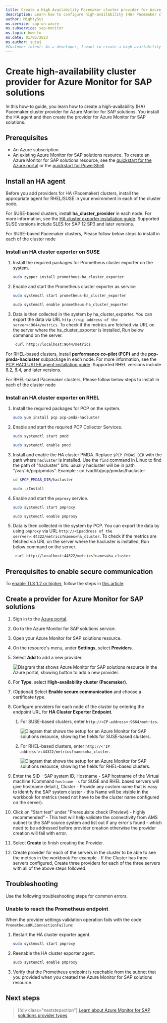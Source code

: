 ```yaml
---
title: Create a High Availability Pacemaker cluster provider for Azure Monitor for SAP solutions
description: Learn how to configure high-availability (HA) Pacemaker cluster providers for Azure Monitor for SAP solutions.
author: MightySuz
ms.service: sap-on-azure
ms.subservice: sap-monitor
ms.topic: how-to
ms.date: 01/05/2023
ms.author: sujaj
#Customer intent: As a developer, I want to create a high-availability Pacemaker cluster so that I can use the resource with Azure Monitor for SAP solutions.
---
```


# Create high-availability cluster provider for Azure Monitor for SAP solutions

In this how-to guide, you learn how to create a high-availability (HA) Pacemaker cluster provider for Azure Monitor for SAP solutions. You install the HA agent and then create the provider for Azure Monitor for SAP solutions.

## Prerequisites

- An Azure subscription.
- An existing Azure Monitor for SAP solutions resource. To create an Azure Monitor for SAP solutions resource, see the [quickstart for the Azure portal](quickstart-portal.md) or the [quickstart for PowerShell](quickstart-powershell.md).

## Install an HA agent

Before you add providers for HA (Pacemaker) clusters, install the appropriate agent for RHEL/SUSE in your environment in each of the cluster node.

For SUSE-based clusters, install **ha_cluster_provider** in each node. For more information, see the [HA cluster exporter installation guide](https://github.com/ClusterLabs/ha_cluster_exporter#installation). Supported SUSE versions include SLES for SAP 12 SP3 and later versions.

For SUSE-based Pacemaker clusters, Please follow below steps to install in each of the cluster node

### Install an HA cluster exporter on SUSE

1. Install the required packages for Prometheus cluster exporter on the system.

    ```bash
    sudo zypper install prometheus-ha_cluster_exporter
    ```

1. Enable and start the Prometheus cluster exporter as service

    ```bash
    sudo systemctl start prometheus-ha_cluster_exporter
    ```

    ```bash
    sudo systemctl enable prometheus-ha_cluster_exporter
    ```

1. Data is then collected in the system by ha_cluster_exporter. You can export the data via URL `http://<ip address of the server>:9644/metrics`. 
To check if the metrics are fetched via URL on the server where the ha_cluster_exporter is installed, Run below command on the server.

    ```bash
     curl http://localhost:9644/metrics
    ```

For RHEL-based clusters, install **performance co-pilot (PCP)** and the **pcp-pmda-hacluster** subpackage in each node. For more information, see the [PCP HACLUSTER agent installation guide](https://access.redhat.com/articles/6139852). Supported RHEL versions include 8.2, 8.4, and later versions.

For RHEL-based Pacemaker clusters, Please follow below steps to install in each of the cluster node

### Install an HA cluster exporter on RHEL

1. Install the required packages for PCP on the system.

    ```bash
    sudo yum install pcp pcp-pmda-hacluster
    ```

1. Enable and start the required PCP Collector Services.

    ```bash
    sudo systemctl start pmcd
    ```

    ```bash
    sudo systemctl enable pmcd
    ```

1. Install and enable the HA cluster PMDA. Replace `$PCP_PMDAS_DIR` with the path where `hacluster` is installed. Use the `find` command in Linux to find the path of "hacluster" bits. usually hacluster will be in path "/var/lib/pcp/pmdas".
Example : cd /var/lib/pcp/pmdas/hacluster

    ```bash
    cd $PCP_PMDAS_DIR/hacluster
    ```

    ```bash
    sudo ./Install
    ```

1. Enable and start the `pmproxy` service.

    ```bash
    sudo systemctl start pmproxy
    ```

    ```bash
    sudo systemctl enable pmproxy
    ```

1. Data is then collected in the system by PCP. You can export the data by using `pmproxy` via URL `http://<ipaddress of the serrver>:44322/metrics?names=ha_cluster`. 
To check if the metrics are fetched via URL on the server where the hacluster is installed, Run below command on the server.
    
    ```bash
     curl http://localhost:44322/metrics?names=ha_cluster
    ```

## Prerequisites to enable secure communication

To [enable TLS 1.2 or higher](enable-tls-azure-monitor-sap-solutions.md), follow the steps in [this article](https://github.com/ClusterLabs/ha_cluster_exporter#tls-and-basic-authentication).

## Create a provider for Azure Monitor for SAP solutions

1. Sign in to the [Azure portal](https://portal.azure.com).
1. Go to the Azure Monitor for SAP solutions service.
1. Open your Azure Monitor for SAP solutions resource.
1. On the resource's menu, under **Settings**, select **Providers**.
1. Select **Add** to add a new provider.

    ![Diagram that shows Azure Monitor for SAP solutions resource in the Azure portal, showing button to add a new provider.](./media/provider-ha-pacemaker-cluster/azure-monitor-providers-ha-cluster-start.png)

1. For **Type**, select **High-availability cluster (Pacemaker)**.
1. (Optional) Select **Enable secure communication** and choose a certificate type.
1. Configure providers for each node of the cluster by entering the endpoint URL for **HA Cluster Exporter Endpoint**.

    1. For SUSE-based clusters, enter `http://<IP-address>:9664/metrics`.
    
        ![Diagram that shows the setup for an Azure Monitor for SAP solutions resource, showing the fields for SUSE-based clusters.](./media/provider-ha-pacemaker-cluster/azure-monitor-providers-ha-cluster-suse.png)

    1. For RHEL-based clusters, enter `http://<'IP address'>:44322/metrics?names=ha_cluster`.

        ![Diagram that shows the setup for an Azure Monitor for SAP solutions resource, showing the fields for RHEL-based clusters.](./media/provider-ha-pacemaker-cluster/azure-monitor-providers-ha-cluster-rhel.png)

1. Enter the SID - SAP system ID, Hostname - SAP hostname of the Virtual machine (Command `hostname -s` for SUSE and RHEL based servers will give hostname detail.), Cluster - Provide any custom name that is easy to identify the SAP system cluster - this Name will be visible in the workbook for metrics (need not have to be the cluster name configured on the server). 

1. Click on "Start test" under "Prerequisite check (Preview) - highly recommended" - This test will help validate the connectivity from AMS subnet to the SAP source system and list out if any error's found - which need to be addressed before provider creation otherwise the provider creation will fail with error.
1. Select **Create** to finish creating the Provider.

1. Create provider for each of the servers in the cluster to be able to see the metrics in the workbook
For example - If the Cluster has three servers configured, Create three providers for each of the three servers with all of the above steps followed.

## Troubleshooting

Use the following troubleshooting steps for common errors.

### Unable to reach the Prometheus endpoint

When the provider settings validation operation fails with the code `PrometheusURLConnectionFailure`:

1. Restart the HA cluster exporter agent.

    ```bash
    sudo systemctl start pmproxy
    ```

1. Reenable the HA cluster exporter agent.

    ```bash
    sudo systemctl enable pmproxy
    ```

1. Verify that the Prometheus endpoint is reachable from the subnet that you provided when you created the Azure Monitor for SAP solutions resource.

## Next steps

> [!div class="nextstepaction"]
> [Learn about Azure Monitor for SAP solutions provider types](providers.md)
